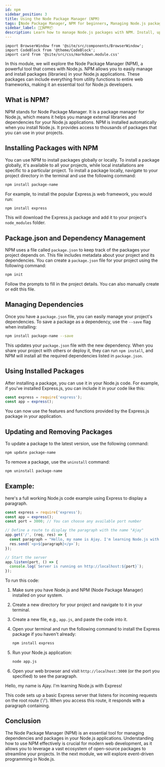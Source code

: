 ```yaml
---
id: npm
sidebar_position: 3
title: Using the Node Package Manager (NPM)
tags: [Node Package Manager, NPM for beginners, Managing Node.js packages, Dependency management, NPM installation, Package.json file, NPM commands, Using external packages, Updating packages, Removing packages, Node.js development, Web development tools, JavaScript packages, NPM tutorial, Package management in Node.js]
sidebar_label: 🧑‍💻NPM📦
description: Learn how to manage Node.js packages with NPM. Install, update, and use packages effectively in your projects
---
```


```mdx-code-block
import BrowserWindow from '@site/src/components/BrowserWindow';
import CodeBlock from '@theme/CodeBlock';
import card from '@site/src/css/markdown.module.css'
```

In this module, we will explore the Node Package Manager (NPM), a powerful tool that comes with Node.js. NPM allows you to easily manage and install packages (libraries) in your Node.js applications. These packages can include everything from utility functions to entire web frameworks, making it an essential tool for Node.js developers.

## What is NPM?

NPM stands for Node Package Manager. It is a package manager for Node.js, which means it helps you manage external libraries and dependencies for your Node.js applications. NPM is installed automatically when you install Node.js. It provides access to thousands of packages that you can use in your projects.

## Installing Packages with NPM

You can use NPM to install packages globally or locally. To install a package globally, it's available to all your projects, while local installations are specific to a particular project. To install a package locally, navigate to your project directory in the terminal and use the following command:

```bash
npm install package-name
```

For example, to install the popular Express.js web framework, you would run:

```bash
npm install express
```

This will download the Express.js package and add it to your project's `node_modules` folder.

## Package.json and Dependency Management

NPM uses a file called `package.json` to keep track of the packages your project depends on. This file includes metadata about your project and its dependencies. You can create a `package.json` file for your project using the following command:

```bash
npm init
```

Follow the prompts to fill in the project details. You can also manually create or edit this file.

## Managing Dependencies

Once you have a `package.json` file, you can easily manage your project's dependencies. To save a package as a dependency, use the `--save` flag when installing:

```bash
npm install package-name --save
```

This updates your `package.json` file with the new dependency. When you share your project with others or deploy it, they can run `npm install`, and NPM will install all the required dependencies listed in `package.json`.

## Using Installed Packages

After installing a package, you can use it in your Node.js code. For example, if you've installed Express.js, you can include it in your code like this:

```js title="index.js"
const express = require('express');
const app = express();
```

You can now use the features and functions provided by the Express.js package in your application.

## Updating and Removing Packages

To update a package to the latest version, use the following command:

```bash
npm update package-name
```

To remove a package, use the `uninstall` command:

```bash
npm uninstall package-name
```

## Example:

here's a full working Node.js code example using Express to display a paragraph.

```js title="index.js"
const express = require('express');
const app = express();
const port = 3000; // You can choose any available port number

// Define a route to display the paragraph with the name "Ajay"
app.get('/', (req, res) => {
  const paragraph = "Hello, my name is Ajay. I'm learning Node.js with Express!";
  res.send(`<p>${paragraph}</p>`);
});

// Start the server
app.listen(port, () => {
  console.log(`Server is running on http://localhost:${port}`);
});
```

To run this code:

1. Make sure you have Node.js and NPM (Node Package Manager) installed on your system.
2. Create a new directory for your project and navigate to it in your terminal.
3. Create a new file, e.g., `app.js`, and paste the code into it.
4. Open your terminal and run the following command to install the Express package if you haven't already:

   ```bash
   npm install express
   ```

5. Run your Node.js application:

   ```bash
   node app.js
   ```

6. Open your web browser and visit `http://localhost:3000` (or the port you specified) to see the paragraph.

<BrowserWindow>
    <p>Hello, my name is Ajay. I'm learning Node.js with Express!</p>
</BrowserWindow>

This code sets up a basic Express server that listens for incoming requests on the root route ('/'). When you access this route, it responds with a paragraph containing.

## Conclusion

The Node Package Manager (NPM) is an essential tool for managing dependencies and packages in your Node.js applications. Understanding how to use NPM effectively is crucial for modern web development, as it allows you to leverage a vast ecosystem of open-source packages to streamline your projects. In the next module, we will explore event-driven programming in Node.js.